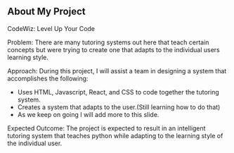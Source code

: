 ## About My Project

CodeWiz: Level Up Your Code

Problem: There are many tutoring systems out here that teach certain concepts but were trying to create one that adapts to the individual users learning style.

Approach: During this project, I will assist a team in designing a system that accomplishes the following:

  - Uses HTML, Javascript, React, and CSS to code together the tutoring system.
  - Creates a system that adapts to the user.(Still learning how to do that)
  - As we keep on going I will add more to this slide. 

Expected Outcome: The project is expected to result in an intelligent tutoring system that teaches python while adapting to the learning style of the individual user.


